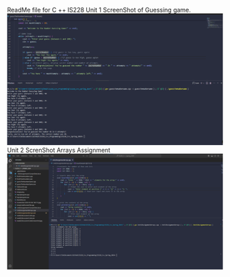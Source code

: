 ReadMe file for C ++ IS228
Unit 1 ScreenShot of Guessing game. ![alt text](image.png)
Unit 2 ScrenShot Arrays Assignment![Unit 2 Arrays](image-1.png)